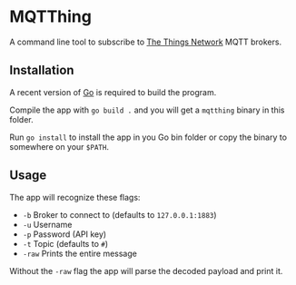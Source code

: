 # MQTThing

A command line tool to subscribe to 
[The Things Network](https://thethings.network) MQTT brokers.

## Installation

A recent version of [Go](https://go.dev) is required to build the program.

Compile the app with `go build .`
and you will get a `mqtthing` binary in this folder.

Run `go install` to install the app in you Go bin folder
or copy the binary to somewhere on your `$PATH`.

## Usage

The app will recognize these flags:

* `-b` Broker to connect to (defaults to `127.0.0.1:1883`)
* `-u` Username
* `-p` Password (API key)
* `-t` Topic (defaults to `#`)
* `-raw` Prints the entire message

Without the `-raw` flag the app will parse the decoded payload and print it.

